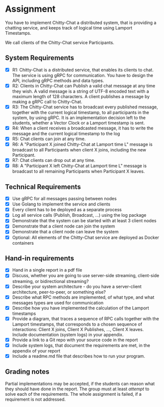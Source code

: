 # Assignment

You have to implement Chitty-Chat a distributed system, that is providing a chatting service, and keeps track of logical time using Lamport Timestamps.

We call clients of the Chitty-Chat service Participants.

## System Requirements

- [x] R1: Chitty-Chat is a distributed service, that enables its clients to chat. The service is using gRPC for communication. You have to design the API, including gRPC methods and data types.
- [x] R2: Clients in Chitty-Chat can Publish a valid chat message at any time they wish.  A valid message is a string of UTF-8 encoded text with a maximum length of 128 characters. A client publishes a message by making a gRPC call to Chitty-Chat.
- [x] R3: The Chitty-Chat service has to broadcast every published message, together with the current logical timestamp, to all participants in the system, by using gRPC. It is an implementation decision left to the students, whether a Vector Clock or a Lamport timestamp is sent.
- [x] R4: When a client receives a broadcasted message, it has to write the message and the current logical timestamp to the log
- [x] R5: Chat clients can join at any time.
- [x] R6: A "Participant X  joined Chitty-Chat at Lamport time L" message is broadcast to all Participants when client X joins, including the new Participant.
- [x] R7: Chat clients can drop out at any time.
- [x] R8: A "Participant X left Chitty-Chat at Lamport time L" message is broadcast to all remaining Participants when Participant X leaves.

## Technical Requirements

- [x] Use gRPC for all messages passing between nodes
- [x] Use Golang to implement the service and clients
- [x] Every client has to be deployed as a separate process
- [x] Log all service calls (Publish, Broadcast, ...) using the log package
- [x] Demonstrate that the system can be started with at least 3 client nodes
- [x] Demonstrate that a client node can join the system
- [x] Demonstrate that a client node can leave the system
- [x] Optional: All elements of the Chitty-Chat service are deployed as Docker containers

## Hand-in requirements

- [x] Hand in a single report in a pdf file
- [x] Discuss, whether you are going to use server-side streaming, client-side streaming, or bidirectional streaming?
- [x] Describe your system architecture - do you have a server-client architecture, peer-to-peer, or something else?
- [x] Describe what  RPC methods are implemented, of what type, and what messages types are used for communication
- [x] Describe how you have implemented the calculation of the Lamport timestamps
- [x] Provide a diagram, that traces a sequence of RPC calls together with the Lamport timestamps, that corresponds to a chosen sequence of interactions: Client X joins, Client X Publishes, ..., Client X leaves. Include documentation (system logs) in your appendix.
- [x] Provide a link to a Git repo with your source code in the report
- [x] Include system logs, that document the requirements are met, in the appendix of your report
- [x] Include a readme.md file that describes how to run your program.

## Grading notes

Partial implementations may be accepted, if the students can reason what they should have done in the report.
The group must at least *attempt* to solve each of the requirements. The whole assignment is failed, if a requirement is not addressed.
